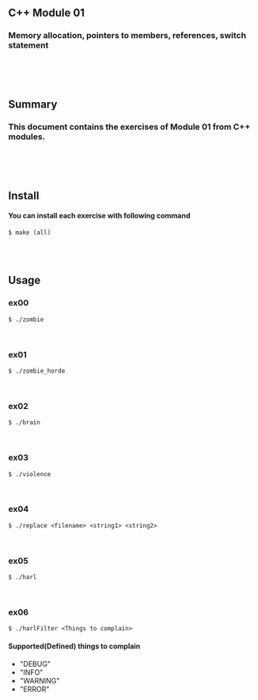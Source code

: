 ## C++ Module 01
### Memory allocation, pointers to members, references, switch statement
<br/><br/><br/>

## Summary
### This document contains the exercises of Module 01 from C++ modules.
<br/><br/><br/>

## Install
#### You can install each exercise with following command
	$ make (all)
<br/><br/>

## Usage
### ex00
	$ ./zombie
<br/>

### ex01
	$ ./zombie_horde
<br/>

### ex02
	$ ./brain
<br/>

### ex03
	$ ./violence
<br/>

### ex04
	$ ./replace <filename> <string1> <string2>
<br/>

### ex05
	$ ./harl
<br/>

### ex06
	$ ./harlFilter <Things to complain>
#### Supported(Defined) things to complain

* "DEBUG"
* "INFO"
* "WARNING"
* "ERROR"
<br/>